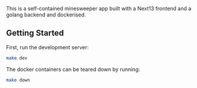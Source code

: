 This is a self-contained minesweeper app built with a Next13 frontend and a golang backend and dockerised.

## Getting Started

First, run the development server:

```bash
make dev
```

The docker containers can be teared down by running:

```bash
make down
```
